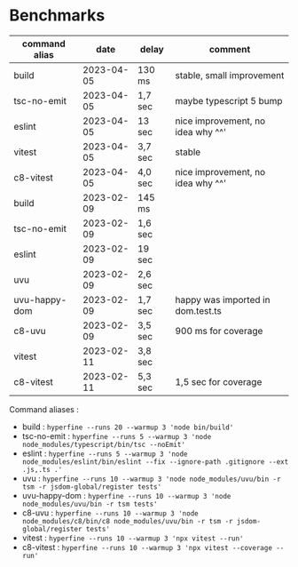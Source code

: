 
# Benchmarks

| command alias | date       | delay   | comment                           |
| ------------- | ---------- | ------- | --------------------------------- |
| build         | 2023-04-05 | 130 ms  | stable, small improvement         |
| tsc-no-emit   | 2023-04-05 | 1,7 sec | maybe typescript 5 bump           |
| eslint        | 2023-04-05 | 13 sec  | nice improvement, no idea why ^^' |
| vitest        | 2023-04-05 | 3,7 sec | stable                            |
| c8-vitest     | 2023-04-05 | 4,0 sec | nice improvement, no idea why ^^' |
| build         | 2023-02-09 | 145 ms  |                                   |
| tsc-no-emit   | 2023-02-09 | 1,6 sec |                                   |
| eslint        | 2023-02-09 | 19 sec  |                                   |
| uvu           | 2023-02-09 | 2,6 sec |                                   |
| uvu-happy-dom | 2023-02-09 | 1,7 sec | happy was imported in dom.test.ts |
| c8-uvu        | 2023-02-09 | 3,5 sec | 900 ms for coverage               |
| vitest        | 2023-02-11 | 3,8 sec |                                   |
| c8-vitest     | 2023-02-11 | 5,3 sec | 1,5 sec for coverage              |

Command aliases :

- build : `hyperfine --runs 20 --warmup 3 'node bin/build'`
- tsc-no-emit : `hyperfine --runs 5 --warmup 3 'node node_modules/typescript/bin/tsc --noEmit'`
- eslint : `hyperfine --runs 5 --warmup 3 'node node_modules/eslint/bin/eslint --fix --ignore-path .gitignore --ext .js,.ts .'`
- uvu : `hyperfine --runs 10 --warmup 3 'node node_modules/uvu/bin -r tsm -r jsdom-global/register tests'`
- uvu-happy-dom : `hyperfine --runs 10 --warmup 3 'node node_modules/uvu/bin -r tsm tests'`
- c8-uvu : `hyperfine --runs 10 --warmup 3 'node node_modules/c8/bin/c8 node_modules/uvu/bin -r tsm -r jsdom-global/register tests'`
- vitest : `hyperfine --runs 10 --warmup 3 'npx vitest --run'`
- c8-vitest : `hyperfine --runs 10 --warmup 3 'npx vitest --coverage --run'`
